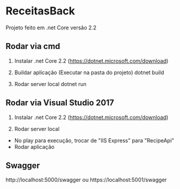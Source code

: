 # ReceitasBack

Projeto feito em .net Core versão 2.2

## Rodar via cmd
1. Instalar .net Core 2.2 
(https://dotnet.microsoft.com/download)

2. Buildar aplicação (Executar na pasta do projeto)
dotnet build

3. Rodar server local
dotnet run


## Rodar via Visual Studio 2017
1. Instalar .net Core 2.2 
(https://dotnet.microsoft.com/download)

2. Rodar server local
 - No play para execução, trocar de "IIS Express" para "RecipeApi"
 - Rodar aplicação


## Swagger
http://localhost:5000/swagger ou https://localhost:5001/swagger 
